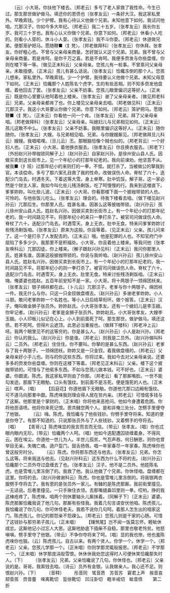 <!-- { "loadSidebar": true } -->
　　〔云〕小大哥。你扶他下楼去。〔邦老云〕多亏了老人家救了我性命。今生已过。那生那世做驴做马。填还你的恩债也〔张孝友云〕一条好大汉。我这家私里外。早晚索钱。少个护臂。我有心待认义他做个兄弟。未知他意下如何。我试问他咱。兀那汉子。你如今多大年纪。〔邦老云〕我二十五岁。〔张孝友云〕我长你五岁。我可三十岁也。我有心认义你做个兄弟。你意下如何。〔邦老云〕休看小人吃的。则看小人穿的。休斗小人耍。〔张孝友云〕我不斗你耍。〔邦老云〕休道做兄弟。便那笼驴把马。愿随鞭■〈釒凳〉。〔邦老做拜科〕〔张孝友云〕你休拜。张孝友。你好粗心也。不曾与父亲母亲商量。怎好就认义这个兄弟。兄弟。我不曾与父亲母亲商量。若是肯呵。是你千万之喜。若是不肯呵。我便多赍发与你些盘缠。你则在楼下等一等。〔做见正末科云〕父亲母亲。您孩儿有一桩事。不曾禀问父亲母亲。未敢擅便。〔正末云〕孩儿有甚么话说。〔张孝友云〕恰纔冻倒的那个人。您孩儿想来。家私里外。早晚索钱。少一个护臂。我待要认义他做个兄弟。未知父母意下如何。〔正末云〕恰纔那个人姓陈名个虎字。生的有些恶相。则不知多赍发他盘缠。着他回去了罢。〔张孝友云〕父亲不妨事。您孩儿眼里偏识这等好人。〔正末云〕既是你心里要认他呵着他上楼来。〔张孝友云〕谢了父亲母亲者。〔做见邦老科云〕兄弟。父亲母亲都肯了也。你上楼见父亲母亲去咱。〔邦老做见科〕〔正末云〕兀那汉子。我这小大哥要认你做个兄弟。你意下如何。〔邦老云〕笼驴把马。愿随鞭■〈釒凳〉。〔正末云〕你看他一问一个肯。〔张孝友云〕兄弟。拜了父亲母亲咱。〔邦老做拜科〕〔张孝友云〕父亲母亲。叫媳妇儿与兄弟相见如何。〔正末云〕孩儿这敢不中么。〔张孝友云〕父亲不妨事。我眼里偏识这等好人。〔正末云〕随你随你。〔张孝友云〕大嫂。与兄弟相见咱。兄弟。与你嫂嫂厮见。〔邦老做拜旦儿科云〕嫂嫂。我唱喏哩。〔旦儿云〕丕。那眼脑恰像个贼也似的。〔邦老背云〕一个好妇人也。〔正末云〕小大哥。着他换衣服去。〔张孝友云〕你且换衣服去。〔邦老下〕〔外扮赵兴孙带枷锁同解子上〕〔赵兴孙云〕自家赵兴孙。是徐州安山县人氏。因做买卖到这长街市上。见一个年纪小的打那年纪老的。我向前谏劝。他坚意不从。被我■〈扌班〉过那年纪小的来则打的一拳。不恇。就打杀了。当被做公的拏我到官。本该偿命。多亏了那六案孔目救了我的性命。改做误伤人命。脊杖了六十。迭配沙门岛去。时遇冬天。下着这等大雪。身上单寒。肚中饥馁。解子哥。这一家必然是个财主人家。我如今叫化些儿残汤剩饭。吃了呵慢慢的行。我来到这楼直下。爹爹妳妳。叫化些儿波。〔正末云〕小大哥。你看那楼下面一个披枷带锁的人也。可怜的。与他些饭儿吃么。〔张孝友云〕理会的。待我下楼看去咱。〔做下楼见赵兴孙云〕兀那后生。你那里人氏。姓甚名谁。因甚么这等披枷带锁。〔赵兴孙云〕孩儿徐州安山县人氏。姓赵名兴孙。因做买卖到长街市上。有一个年纪小的打那年纪老的。我一时间路见不平。将那年纪小的来只一拳打杀了。被官司问做误伤人命。脊杖了六十。迭配沙门岛去。时遇雪天。身上无衣。肚中无食。特来问爹爹妳妳讨些残汤剩饭咱。〔张孝友云〕原来为这般。你且等着。〔见正末云〕父亲。孩儿问来了。这一个是打杀了人发配去的。〔正末云〕哦。他是犯罪的人也。不知官府门中屈陷了多多少少。我那里不是积福处。小大哥。你且着他上楼来。等我问他〔张孝友唤科云〕兀那囚徒。你上楼来。〔解子跟赵兴孙见科〕〔正末云〕我问你那里人氏。姓甚名谁。因甚这般披枷带锁的。你说与我听咱。〔赵兴孙云〕孩儿徐州安山县人氏。姓赵名兴孙。因做买卖到长街市上。有一个年纪小的打那年纪老的。我一时间路见不平。将那年纪小的则一拳打杀了。被官司问做误伤人命。脊杖了六十。迭配沙门岛去。时遇雪天。身上无衣。肚里无食。特来讨些残汤剩饭咱。〔正末云〕嗨。俺婆婆也姓赵。五百年前安知不是一家。小大哥。将十两银子一领绵团袄来。〔张孝友云〕银子绵袄都在此。〔卜儿云〕兀那汉子。老爹与你十两银子。绵团袄一件。我无什么与你。只这一只金钗做盘缠去。〔赵兴孙云〕多谢老爹妳妳。小人斗胆。敢问老爹妳妳一个名姓也。等小人日后结草衔环。做个报答。〔正末云〕汉子。俺叫做金狮子张员外。妳妳赵氏。小大哥张孝友。还有一个媳妇儿是李玉娥。你牢记者。〔赵兴孙云〕老爹是金狮子张员外。妳妳赵氏。小大哥张孝友。大嫂李玉娥。小人印板儿似记在心上。小人到前面死了呵。那生那世。做驴做马。填还这债。若不死呵。但得片云遮顶。此恩必当重报也。〔做拜下楼科〕〔邦老冲上云〕呸。我两个眼里见不的这等穷的。你是甚么人。〔赵兴孙云〕小人是赵兴孙。〔邦老云〕你认的我么。〔赵兴孙云〕你是谁。〔邦老云〕则我是二员外。〔赵兴孙做叫科云〕二员外。〔邦老云〕住住住。你不要叫。你拏的是甚么东西。〔赵兴孙云〕老爹与了我十两银子。一领绵团袄。妳妳又是一只金钗。着我做盘缠的。〔邦老云〕父亲母亲好小手儿也。则与的你这些东西。你将过来。我如今去对父亲母亲说。还要多多的赍发你些盘缠。你则在这楼下等着。〔邦老见正末科云〕父亲。楼下这个披枷带锁的。可惜与了他偌多东西。不如与您孩儿做本钱。可不好也。〔正末云〕婆婆。你觑波。陈虎。我这家私早则由了你那。〔邦老云〕看了那厮嘴脸。一世不能勾发迹。那眉下无眼觔。口头有饿纹。到前面不是冻死。便是饿死的人也。〔正末云〕噤声。〔唱〕
　　【后庭花】你道他眉下无眼觔。你道他兀那口边厢有饿纹。可不道马向那羣中觑。陈虎唻我则理会得人居在贫内亲。〔邦老云〕可惜偌多钱与了这厮。他那里是个掌财的。〔正末唱〕你将他来恶抢问。他如今身遭着危困。你将他恶语喷。他将你来死记恨。恩共雠您两个人。是和非俺三处分。怎劈手里便夺了他银。
　　〔云〕嗨。陈虎。我恰纔与了他些钱钞。你劈手里夺将来。知道的便是你夺了。有那不知道的。只说那张员外与了人些钱钞。又着劈手的夺将去。〔唱〕
　　【青哥儿】陈虎唻显的我言而言而无信。〔带云〕张孝友。〔唱〕你也忒眼内眼内无珍。〔带云〕恰纔两个人呵。〔唱〕他如今迭配遭囚锁缠着身。不得风云。困在埃尘。你道他一世儿为人。半世儿孤贫。气忍声吞。何日酬恩。则你也曾举目无亲。失魄亡魂。遶户踅门。鼓舌扬唇。唱一年家春尽一年家春。陈虎唻你也曾这般穷时分。
　　〔云〕陈虎。你将那东西还与他去。〔张孝友云〕兄弟。你怎么这等。将来我送与他去。〔见赵兴孙科云〕这东西为什么不将的去。〔赵兴孙云〕恰纔那个二员外夺过盘缠去了也。〔张孝友云〕汉子。他不是二员外。他姓陈名虎。也是雪堆儿里冻倒了的。我救了他。我认他做了个兄弟。你休怪咱。盘缠都在这里。你将的去。〔赵兴孙做谢科云〕陈虎。你也是雪堆儿里冻倒的。将我银两衣服劈手夺将去了。我有恩的是张员外一家儿。有雠的是陈虎那厮。我前街里撞见。一无话说。后巷里撞见。一只手揪住衣领。去那嘴缝鼻凹里则一拳。哎哟。挣的我这棒疮疼了。陈虎唻。咱两个则休要轴头儿厮抹着。〔同解子下〕〔正末云〕婆婆。陈虎那厮恰纔我说了他几句。那厮有些怪我。我着几句言语安伏他咱。陈虎孩儿。我恰纔说了你几句。你可休怪老夫。我若不说你几句呵。着那人怎生出的咱家这门。陈虎孩儿。你记的那怨亲不怨疎么。〔邦老云〕您孩儿则是干家的心肠。可惜了这钱钞与那穷弟子孩儿。〔正末唱〕
　　【赚煞尾】岂不闻一饭莫忘怀。睚眦休成忿。这厮他记小过忘人大恩。这厮他胁底下插柴不自稳。那里也敬老怜贫。他怒嗔嗔。劈手里夺了他银。〔带云〕不争你夺将来了呵。〔唱〕显的我也惨。他也羞陈虎唻你也狠。〔云〕陈虎孩儿。自古以来。有两个贤人。你学一个。休学一个。〔邦老云〕父亲。您孩儿学那一个。〔正末唱〕你则学那灵辄般报恩。〔邦老云〕不学那一个。〔正末唱〕休学那庞涓般雪恨。休休休我劝您这得时人可便休笑恰纔那失时人。〔下〕
　　〔张孝友云〕兄弟。父亲恰纔说了几句。你休怪也。〔邦老云〕父亲说的是。哥哥。我索钱去咱。〔诗云〕员外有金银。认我做亲人。我心还不足。则恨赵兴孙。〔下〕
　　〔音释〕
　　彤音同　骘音质　苏音苏　窘君上声　挨音哀　颏音孩　赍音虀　唻离靴切　踅徐靴切　凹汪卦切　睚羊戒切　眦音债
　　第二折
